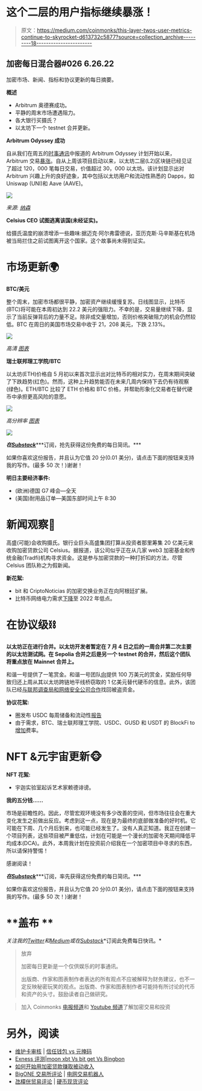 # 这个二层的用户指标继续暴涨！

> 原文：<https://medium.com/coinmonks/this-layer-twos-user-metrics-continue-to-skyrocket-d613732c5877?source=collection_archive---------18----------------------->

## 加密每日混合器#026 6.26.22

加密市场、新闻、指标和协议更新的每日摘要。

**概述**

*   Arbitrum 奥德赛成功。
*   平静的周末市场遭遇阻力。
*   各大银行买摄氏？
*   以太坊下一个 testnet 合并更新。

**Arbitrum Odyssey 成功**

自从我们在周五的[时事通讯](https://www.getrevue.co/profile/CryptoBanter/issues/the-banter-arbitrum-odyssey-guide-how-to-qualify-for-nft-rewards-and-airdrops-1237398)中报道的 Arbitrum Odyssey 计划开始以来，Arbitrum 交易[暴涨](https://pro.nansen.ai/multichain/arbitrum?network=arbitrum)。自从上周该项目启动以来，以太坊二层(L2)区块链已经见证了超过 120，000 笔每日交易，价值超过 30，000 以太坊。该计划显示出对 Arbitrum 兴趣上升的良好迹象，其中包括以太坊用户和流动性熟悉的 Dapps，如 Uniswap (UNI)和 Aave (AAVE)。

![](img/6d75349b0cd120f09b42fda2b7f02bbd.png)

*来源:* [*纳森*](https://pro.nansen.ai/multichain/arbitrum?network=arbitrum)

**Celsius CEO 试图逃离该国(未经证实)。**

给摄氏温度的崩溃增添一些趣味:据迈克·阿尔弗雷德说，亚历克斯·马辛斯基在机场被当局拦住之前试图离开这个国家。这个故事尚未得到证实。

# 市场更新🌍

**BTC/美元**

整个周末，加密市场都很平静，加密资产继续缓慢复苏。日线图显示，比特币(BTC)将可能在本周初达到 22.2 美元的强阻力。不幸的是，交易量继续下降，显示了当前反弹背后的力量不足。除非成交量增加，否则价格突破阻力的机会仍然较低。BTC 在周日的美国市场交易中收于 21，208 美元，下跌 2.13%。

![](img/beb0d7e56b46c13897ac069c1e18b79c.png)

*高清* [*图表*](https://www.tradingview.com/x/7qVCTowG/)

**瑞士联邦理工学院/BTC**

以太坊(ETH)价格自 5 月初以来首次显示出对比特币的相对实力，在周末期间突破了下跌趋势(红色)。然而，这种上升趋势能否在未来几周内保持下去仍有待观察(绿色)。ETH/BTC 比较了 ETH 价格和 BTC 价格，并帮助形象化交易者在替代硬币中承担更高风险的意愿。

![](img/0d57cbc87c1decbd81722d57275b5c8e.png)

*高分辨率* [*图表*](https://www.tradingview.com/x/asxo3iPc/)

![](img/db455b5855cee78d5df157516149a636.png)

***在***[***Substack***](https://tradergabi.substack.com/subscribe?)***订阅，抢先获得这份免费的每日简讯。***

如果你喜欢这份报告，并且认为它值 20 分(0.01 美分)，请点击下面的按钮来支持我的写作。(最多 50 次！)谢谢！

**明日主要经济事件:**

*   (欧洲)德国 G7 峰会—全天
*   (美国)耐用品订单—美国东部时间上午 8:30

# 新闻观察📰

高盛(可能)会收购摄氏。银行业巨头高盛集团打算从投资者那里筹集 20 亿美元来收购加密贷款公司 Celsius。据报道，该公司似乎正在从几家 web3 加密基金和传统金融(Tradfi)机构寻求资金。这是参与加密贷款的一种打折扣的方法，尽管 Celsius 团队称之为假新闻。

**新花絮:**

*   bit 和 CriptoNoticias 的加密交换业务正在向阿根廷扩展。
*   比特币网络电力需求[下降](https://cointelegraph.com/news/bitcoin-network-power-demand-falls-to-10-65gw-as-hash-rate-sees-14-drop)至 2022 年低点。

# **在协议级⛓**

**以太坊正在进行合并。以太坊开发者暂定在 7 月 4 日之后的一周合并第二次主要的以太坊测试网。在 Sepolia 合并之后是另一个 testnet 的合并，然后这个团队将重点放在 Mainnet 合并上。**

和谐一号提供了一笔赏金。和谐一号团队[向](https://twitter.com/harmonyprotocol/status/1540904433525088256?s=20&t=ixSf1foI86UOP8Vl2tOUwA)提供 100 万美元的赏金，奖励任何导致归还上周从其以太坊跨链地平线桥窃取的 1 亿美元替代硬币的信息。此外，该团队已经[与联邦调查局和网络安全公司合作](https://twitter.com/stse/status/1540765589416714241?s=20&t=rxtG293Z2KsLsENC6uhWeg)找回被盗资金。

**协议花絮:**

*   圈发布 USDC 每周储备和流动性[报告](https://twitter.com/circlepay/status/1540394322125852674?s=20&t=hBfp7N7wRZ62hyrqEmguMw)
*   由于需求，BTC、瑞士联邦理工学院、USDC、GUSD 和 USDT 的 BlockFi to [增加](https://blockfi.com/interest-rates-update-july-2022?$web_only=true&$3p=e_braze_sp&_branch_match_id=909126140080034036&utm_medium=Email%20Braze%20%2B%20SparkPost&_branch_referrer=H4sIAAAAAAAAAzWMwQrCMBBEvybe0kpSL0IRQfobIamrjV2TZbNB6tebHoSBYR68WUSonPs%2BYJ7XR%2Bw8UYcxrb2lizKDpRFcYP8FV%2BjQQOb4jMmjq4zjssvKXpWZWv4Xc363FZMAQxHNXqDoSvfW%2BlVx0%2BZozK7YZp3M8IHgcsJN2ZtwhR9tGih6kgAAAA%3D%3D)费率。

# **NFT &元宇宙更新🐵**

**NFT 花絮:**

*   宇迦实验室起诉艺术家赖德诽谤。

**我的五分钱……**

市场是前瞻性的。因此，尽管宏观环境没有多少改善的空间，但市场往往会在重大变化发生之前做出反应。考虑到这一点，现在是为最终的底部做准备的好时机。它可能在下周、几个月后到来，也可能已经发生了。没有人真正知道。我正在创建一个项目列表，这些项目被严重低估，计划在可能是一个漫长的加密冬天期间降低平均成本(DCA)。此外，本周我计划在投资前介绍我在一个加密项目中寻求的东西，所以请保持警惕！

感谢阅读！

***在***[***Substack***](https://tradergabi.substack.com/subscribe?)***订阅，率先获得这份免费的每日简讯。***

如果你喜欢这份报告，并且认为它值 20 分(0.01 美分)，请点击下面的按钮来支持我的写作。(最多 50 次！)谢谢！

# **盖布 **

*关注我的*[*Twitter*](https://twitter.com/web3_gabri)*和*[*Medium*](/@TraderGabi)*或在*[*Substack*](https://tradergabi.substack.com/subscribe?)*订阅此免费每日快讯。*

> 放弃
> 
> 加密每日更新是一个仅供娱乐的时事通讯。
> 
> 出版商、作家和图表制作者表达的所有观点不应被解释为财务建议，也不一定反映秘密玩笑的观点。出版商、作家和图表制作者可能持有所讨论的代币和资产的头寸。鼓励读者自己做研究。

> 加入 Coinmonks [电报频道](https://t.me/coincodecap)和 [Youtube 频道](https://www.youtube.com/c/coinmonks/videos)了解加密交易和投资

# 另外，阅读

*   [维护卡审核](https://coincodecap.com/uphold-card-review) | [信任钱包 vs 元掩码](https://coincodecap.com/trust-wallet-vs-metamask)
*   [Exness 评测](https://coincodecap.com/exness-review)|[moon xbt Vs bit get Vs Bingbon](https://coincodecap.com/bingbon-vs-bitget-vs-moonxbt)
*   [如何开始用加密贷款赚取被动收入](https://coincodecap.com/passive-income-crypto-lending)
*   [BigONE 交易所评论](/coinmonks/bigone-exchange-review-64705d85a1d4) | [电网交易机器人](https://coincodecap.com/grid-trading)
*   [氹欞侊贸易评论](https://coincodecap.com/anny-trade-review) | [硬币现货评论](https://coincodecap.com/coinspot-review)